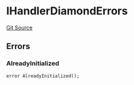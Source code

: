 # IHandlerDiamondErrors
[Git Source](https://github.com/thrackle-io/aquifi-rules-v1/blob/47aa0c8585077f5b931483a9b3097e3fe330a3c3/src/common/IErrors.sol)


## Errors
### AlreadyInitialized

```solidity
error AlreadyInitialized();
```

